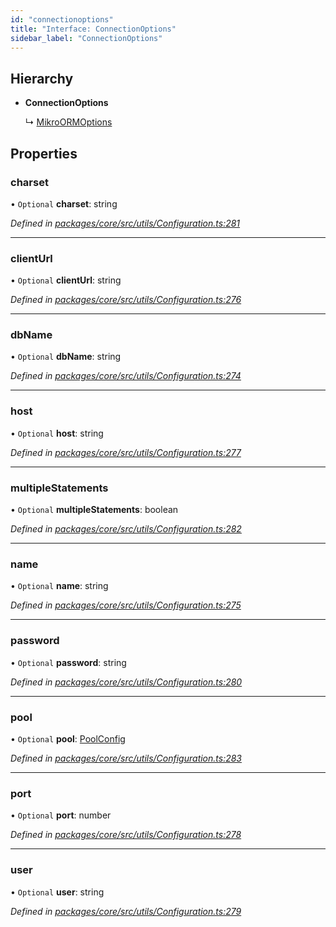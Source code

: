 ```yaml
---
id: "connectionoptions"
title: "Interface: ConnectionOptions"
sidebar_label: "ConnectionOptions"
---
```


## Hierarchy

* **ConnectionOptions**

  ↳ [MikroORMOptions](mikroormoptions.md)

## Properties

### charset

• `Optional` **charset**: string

*Defined in [packages/core/src/utils/Configuration.ts:281](https://github.com/mikro-orm/mikro-orm/blob/d945b8a11/packages/core/src/utils/Configuration.ts#L281)*

___

### clientUrl

• `Optional` **clientUrl**: string

*Defined in [packages/core/src/utils/Configuration.ts:276](https://github.com/mikro-orm/mikro-orm/blob/d945b8a11/packages/core/src/utils/Configuration.ts#L276)*

___

### dbName

• `Optional` **dbName**: string

*Defined in [packages/core/src/utils/Configuration.ts:274](https://github.com/mikro-orm/mikro-orm/blob/d945b8a11/packages/core/src/utils/Configuration.ts#L274)*

___

### host

• `Optional` **host**: string

*Defined in [packages/core/src/utils/Configuration.ts:277](https://github.com/mikro-orm/mikro-orm/blob/d945b8a11/packages/core/src/utils/Configuration.ts#L277)*

___

### multipleStatements

• `Optional` **multipleStatements**: boolean

*Defined in [packages/core/src/utils/Configuration.ts:282](https://github.com/mikro-orm/mikro-orm/blob/d945b8a11/packages/core/src/utils/Configuration.ts#L282)*

___

### name

• `Optional` **name**: string

*Defined in [packages/core/src/utils/Configuration.ts:275](https://github.com/mikro-orm/mikro-orm/blob/d945b8a11/packages/core/src/utils/Configuration.ts#L275)*

___

### password

• `Optional` **password**: string

*Defined in [packages/core/src/utils/Configuration.ts:280](https://github.com/mikro-orm/mikro-orm/blob/d945b8a11/packages/core/src/utils/Configuration.ts#L280)*

___

### pool

• `Optional` **pool**: [PoolConfig](poolconfig.md)

*Defined in [packages/core/src/utils/Configuration.ts:283](https://github.com/mikro-orm/mikro-orm/blob/d945b8a11/packages/core/src/utils/Configuration.ts#L283)*

___

### port

• `Optional` **port**: number

*Defined in [packages/core/src/utils/Configuration.ts:278](https://github.com/mikro-orm/mikro-orm/blob/d945b8a11/packages/core/src/utils/Configuration.ts#L278)*

___

### user

• `Optional` **user**: string

*Defined in [packages/core/src/utils/Configuration.ts:279](https://github.com/mikro-orm/mikro-orm/blob/d945b8a11/packages/core/src/utils/Configuration.ts#L279)*
